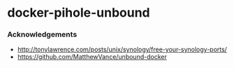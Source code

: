 # docker-pihole-unbound

###  Acknowledgements

- http://tonylawrence.com/posts/unix/synology/free-your-synology-ports/
- https://github.com/MatthewVance/unbound-docker
